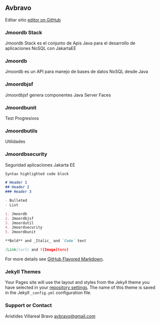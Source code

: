 ## Avbravo

Editar sitio [editor on GitHub](https://github.com/avbravo/avbravo.github.io/edit/master/README.md) 


### Jmoordb Stack

Jmoordb Stack es el conjunto de Apis Java para el desarrollo de aplicaciones NoSQL con JakartaEE

### Jmoordb 

Jmoordb es un API para manejo de bases de datos NoSQL desde Java

### Jmoordbjsf

Jmoordbjsf genera componentes Java Server Faces

### Jmoordbunit

Test Progresivos

### Jmoordbutils

Utilidades

### Jmoordbsecurity

Seguridad aplicaciones Jakarta EE




```markdown
Syntax highlighted code block

# Header 1
## Header 2
### Header 3

- Bulleted
- List

1. Jmoordb
2. Jmoordbjsf
3. Jmoordutil
4. Jmoordsecurity
5. Jmoordbunit

**Bold** and _Italic_ and `Code` text

[Link](url) and ![Image](src)
```

For more details see [GitHub Flavored Markdown](https://guides.github.com/features/mastering-markdown/).

### Jekyll Themes

Your Pages site will use the layout and styles from the Jekyll theme you have selected in your [repository settings](https://github.com/avbravo/avbravo.github.io/settings). The name of this theme is saved in the Jekyll `_config.yml` configuration file.

### Support or Contact

Aristides Villareal Bravo [avbravo@gmail.com](avbravo@gmail.com) 
